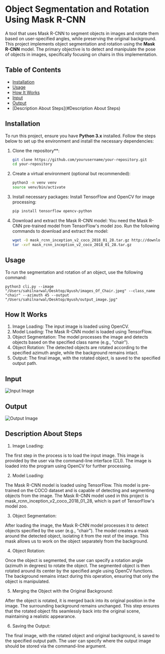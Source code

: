 
# Object Segmentation and Rotation Using Mask R-CNN

A tool that uses Mask R-CNN to segment objects in images and rotate them based on user-specified angles, while preserving the original background. This project implements object segmentation and rotation using the **Mask R-CNN** model. The primary objective is to detect and manipulate the pose of objects in images, specifically focusing on chairs in this implementation.

## Table of Contents
- [Installation](#installation)
- [Usage](#usage)
- [How It Works](#how-it-works)
- [Input](#Input)
- [Output](#Output)
- [Description About Steps](#Description About Steps)

## Installation

To run this project, ensure you have **Python 3.x** installed. Follow the steps below to set up the environment and install the necessary dependencies:

1. Clone the repository**:
   ```bash
   git clone https://github.com/yourusername/your-repository.git
   cd your-repository

2. Create a virtual environment (optional but recommended):
   ```bash
   python3 -m venv venv
   source venv/bin/activate
3. Install necessary packages: Install TensorFlow and OpenCV for image processing:
   ```bash
   pip install tensorflow opencv-python
4. Download and extract the Mask R-CNN model: You need the Mask R-CNN pre-trained model from TensorFlow's model zoo. Run the following commands to download and extract the model:
   ```bash
   wget -O mask_rcnn_inception_v2_coco_2018_01_28.tar.gz http://download.tensorflow.org/models/mask_rcnn_inception_v2_coco_2018_01_28.tar.gz
   tar -xvf mask_rcnn_inception_v2_coco_2018_01_28.tar.gz
   
## Usage

To run the segmentation and rotation of an object, use the following command:

```python3 cli.py --image "/Users/sahilnarwal/Desktop/Ayush/images_Of_Chair.jpeg" --class_name "chair" --azimuth 45 --output "/Users/sahilnarwal/Desktop/Ayush/output_image.jpg"```

## How It Works

1. Image Loading: The input image is loaded using OpenCV.
2. Model Loading: The Mask R-CNN model is loaded using TensorFlow.
3. Object Segmentation: The model processes the image and detects objects based on the specified class name (e.g., "chair").
4. Object Rotation: The detected objects are rotated according to the specified azimuth angle, while the background remains intact.
5. Output: The final image, with the rotated object, is saved to the specified output path.

## Input

![Input Image](https://github.com/Ayush-chanchal/Object-Segmentation-and-Rotation-Using-Mask-R-CNN/blob/main/images_Of_Chair.jpeg "Input")

## Output

![Output Image](https://github.com/Ayush-chanchal/Object-Segmentation-and-Rotation-Using-Mask-R-CNN/blob/main/image.png "Output")

## Description About Steps

1. Image Loading:

The first step in the process is to load the input image. This image is provided by the user via the command-line interface (CLI).
The image is loaded into the program using OpenCV for further processing.

2. Model Loading:

The Mask R-CNN model is loaded using TensorFlow. This model is pre-trained on the COCO dataset and is capable of detecting and segmenting objects from the image.
The Mask R-CNN model used in this project is mask_rcnn_inception_v2_coco_2018_01_28, which is part of TensorFlow's model zoo.

3. Object Segmentation:

After loading the image, the Mask R-CNN model processes it to detect objects specified by the user (e.g., "chair").
The model creates a mask around the detected object, isolating it from the rest of the image. This mask allows us to work on the object separately from the background.

4. Object Rotation:

Once the object is segmented, the user can specify a rotation angle (azimuth in degrees) to rotate the object.
The segmented object is then rotated around its center by the specified angle using OpenCV functions. The background remains intact during this operation, ensuring that only the object is manipulated.

5. Merging the Object with the Original Background:

After the object is rotated, it is merged back into its original position in the image. The surrounding background remains unchanged.
This step ensures that the rotated object fits seamlessly back into the original scene, maintaining a realistic appearance.

6. Saving the Output:

The final image, with the rotated object and original background, is saved to the specified output path.
The user can specify where the output image should be stored via the command-line argument.


